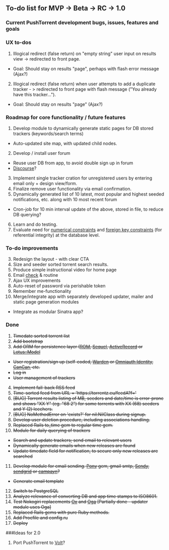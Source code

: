 ## To-do list for MVP -> Beta -> RC -> 1.0 
### Current PushTorrent development bugs, issues, features and goals

### UX to-dos
1. Illogical redirect (false return) on "empty string" user input on results view -> redirected to front page.
  * Goal: Should stay on results "page", perhaps with flash error message (Ajax?)
2. Illogical redirect (false return) when user attempts to add a duplicate tracker - > redirected to front page with flash message ("You already have this tracker...").
  * Goal: Should stay on results "page" (Ajax?)

### Roadmap for core functionality / future features
1. Develop module to dynamically generate static pages for DB stored trackers (keywords/search terms)
  * Auto-updated site map, with updated child nodes.
2. Develop / install user forum
  * Reuse user DB from app, to avoid double sign up in forum
  * [Discourse](http://www.discourse.org/)?
3. Implement single tracker cration for unregistered users by entering email only + design view/form.
4. Finalize remove user functionality via email confirmation.
5. Dynamically generated list of 10 latest, most popular and highest seeded notifications, etc. along with 10 most recent forum
  * Cron-job for 10 min interval update of the above, stored in file, to reduce DB querying?
6. Learn and do testing.
7. Evaluate need for [numerical constraints](https://rubygems.org/gems/rein) and [foreign key constraints](https://rubygems.org/gems/foreigner) (for referential integrity) at the database level.

### To-do improvements
3. Redesign the layout - with clear CTA
4. Size and seeder sorted torrent search results.
5. Produce simple instructional video for home page
6. Email [check](https://github.com/mailcheck/mailcheck) & routine
7. Ajax UX improvements
8. Auto-reset of password via perishable token
9. Remember me-functionality
10. Merge/integrate app with separately developed updater, mailer and static page generation modules
  * Integrate as modular Sinatra app?

### Done
1. ~~Timedate sorted torrent list~~
2. ~~Add bootstrap~~ 
3. ~~Add ORM for persistence layer ([ROM](http://rom-rb.org), [Sequel](http://sequel.jeremyevans.net/), [ActiveRecord](http://github.com/janko-m/sinatra-activerecord) or [Lotus::Model](http://lotusrb.org/)~~
  * ~~User registration/sign up (self-coded, [Warden](https://rubygems.org/gems/warden) or [Omniauth Identity](https://github.com/intridea/omniauth-identity), [CanCan](https://github.com/shf/sinatra-can), etc.~~ 
  * ~~Log in~~
  * ~~User management of trackers~~
4. ~~Implement fall-back RSS feed~~
5. ~~Time-sorted feed from URL = 'ht<span>tps://</span>torrentz.eu/feedA?f='~~
6. ~~[BUG] Torrent results listing of MB, seeders and date/time is error-prone and shows "XX Y"  (eg. "68 2") for some torrents with XX (68) seeders and Y (2) leechers.~~
7. ~~[BUG] NoMethodError on 'exists?' for nil:NilClass during signup.~~
8. ~~Develop user deletion procedure, including associations handling.~~
9. ~~Replaced Rails to_time gem to regular time gem.~~
10. ~~Module for daily querying of trackers~~
  * ~~Search and update trackers; send email to relevant users~~
  * ~~Dynamically generate emails when new releases are found~~
  * ~~Update timedate field for notification, to secure only new releases are searched~~
11. ~~Develop module for email sending. [Pony](https://rubygems.org/gems/pony) gem, gmail smtp, [Sendy](http://sendy.co/), [sendgrid](https://sendgrid.com/) or [campayn](http://campayn.com/)?~~
  * ~~Generate email template~~
12. ~~Switch to PostgreSQL~~
13. ~~Analyze relevance of converting DB and app time stamps to ISO8601.~~  
14. ~~Test Nokogiri replacements [Ox](https://rubygems.org/gems/ox) and [Oga](https://rubygems.org/gems/oga) [Partially done - updater module uses Oga]~~
15. ~~Replaced Rails gems with pure Ruby methods.~~
16. ~~Add Procfile and config.ru~~
17. ~~Deploy~~

###Ideas for 2.0
1. Port PushTorrent to [Volt](https://rubygems.org/gems/volt)?